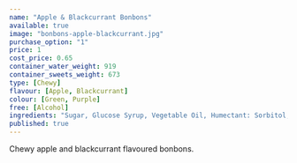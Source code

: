 ```yaml
---
name: "Apple & Blackcurrant Bonbons"
available: true
image: "bonbons-apple-blackcurrant.jpg"
purchase_option: "1"
price: 1
cost_price: 0.65
container_water_weight: 919
container_sweets_weight: 673
type: [Chewy]
flavour: [Apple, Blackcurrant]
colour: [Green, Purple]
free: [Alcohol]
ingredients: "Sugar, Glucose Syrup, Vegetable Oil, Humectant: Sorbitol, Citric Acid, Pork Gelatine, Dextrose, Flavourings, Colours: E163, E100, E141; Emulsifier: Soya Lecithin"
published: true
---
```

Chewy apple and blackcurrant flavoured bonbons.